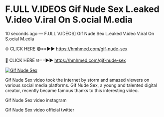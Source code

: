 # F.ULL V.IDEOS Gif Nude Sex L.eaked V.ideo V.iral On S.ocial M.edia

10 seconds ago — F.ULL V.IDEOS] Gif Nude Sex L.eaked V.ideo V.iral On S.ocial M.edia

🌐 CLICK HERE 🟢==►► https://hmhmed.com/gif-nude-sex

🔴 CLICK HERE 🌐==►► https://hmhmed.com/gif-nude-sex

[![Gif Nude Sex](https://i.imgur.com/dJHk4Zq.gif)](https://hmhmed.com/gif-nude-sex)

Gif Nude Sex video took the internet by storm and amazed viewers on various social media platforms. Gif Nude Sex, a young and talented digital creator, recently became famous thanks to this interesting video.

Gif Nude Sex video instagram

Gif Nude Sex video official twitter